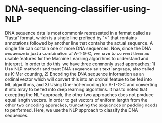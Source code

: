 # DNA-sequencing-classifier-using-NLP
DNA sequence data is most commonly represented in a format called as "fasta" format, which is a single line prefixed by ">" that contains annotations followed by another line that contains the actual sequence. A single file can contain one or more DNA sequences. 
Now, since the DNA sequence is just a combination of A-T-G-C, we have to convert them as usable features for the Machine Learning algorithms to understand and interpret. In order to do this, we have three commonly used approaches;  1) Use NLP methods and treat DNA sequence as a text language, also called as K-Mer counting, 2) Encoding the DNA sequence information as an ordinal vector which will convert this into an ordinal feature to be fed into ML algorithms, and 3) Using One-hot-encoding for A-T-G-C and converting it into array to be fed into deep learning algorithms.
It has to noted that excepting the NLP approach, the other two approaches does not produce equal length vectors. In order to get vectors of uniform length from the other two encoding appraches, truncating the sequences or padding needs to performed.
Here, we use the NLP approach to classify the DNA sequences.
